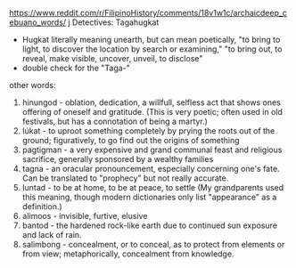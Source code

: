 https://www.reddit.com/r/FilipinoHistory/comments/18v1w1c/archaicdeep_cebuano_words/
j
Detectives: Tagahugkat
- Hugkat literally meaning unearth, but can mean poetically, "to bring to light, to discover the location by search or examining," "to bring out, to reveal, make visible, uncover, unveil, to disclose"
- double check for the "Taga-"

other words:
1. hinungod - oblation, dedication, a willfull, selfless act that shows ones offering of oneself and gratitude. (This is very poetic; often used in old festivals, but has a connotation of being a martyr.)
2. lúkat - to uproot something completely by prying the roots out of the ground; figuratively, to go find out the origins of something
3. pagtigman - a very expensive and grand communal feast and religious sacrifice, generally sponsored by a wealthy families
4. tagna - an oracular pronouncement, especially concerning one's fate. Can be translated to "prophecy" but not really accurate.
5. luntad - to be at home, to be at peace, to settle (My grandparents used this meaning, though modern dictionaries only list "appearance" as a definition.)
6. alimoos - invisible, furtive, elusive
7. bantod - the hardened rock-like earth due to continued sun exposure and lack of rain.
8. salimbong - concealment, or to conceal, as to protect from elements or from view; metaphorically, concealment from knowledge.
